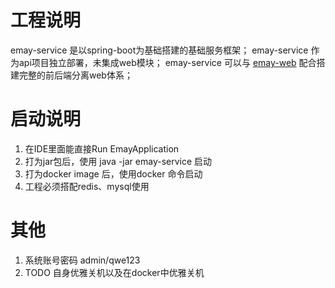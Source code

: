 # 工程说明
emay-service 是以spring-boot为基础搭建的基础服务框架；
emay-service 作为api项目独立部署，未集成web模块；
emay-service 可以与 [emay-web](http://172.16.11.138/component/future/emay-web) 配合搭建完整的前后端分离web体系；

# 启动说明
1. 在IDE里面能直接Run EmayApplication
2. 打为jar包后，使用 java -jar emay-service 启动
3. 打为docker image 后，使用docker 命令启动
4. 工程必须搭配redis、mysql使用

# 其他
1. 系统账号密码 admin/qwe123
2. TODO 自身优雅关机以及在docker中优雅关机
